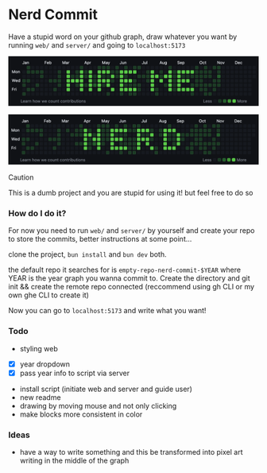 # Nerd Commit

Have a stupid word on your github graph, draw whatever you want by running `web/` and `server/` and going to `localhost:5173`

![graph-image-hire-me](./graph-image-2.png)

![graph-image-nerd](./graph-image.png)

> [!CAUTION]
> This is a dumb project and you are stupid for using it! but feel free to do so

### How do I do it?

For now you need to run `web/` and `server/` by yourself and create your repo to store the commits, better instructions at some point...

clone the project, `bun install` and `bun dev` both.

the default repo it searches for is `empty-repo-nerd-commit-$YEAR` where YEAR is the year graph you wanna commit to.
Create the directory and git init && create the remote repo connected (reccommend using gh CLI or my own ghe CLI to create it)

Now you can go to `localhost:5173` and write what you want!

### Todo

- styling web
- [x] year dropdown
- [x] pass year info to script via server
- install script (initiate web and server and guide user)
- new readme
- drawing by moving mouse and not only clicking
- make blocks more consistent in color

### Ideas

- have a way to write something and this be transformed into pixel art writing in the middle of the graph
